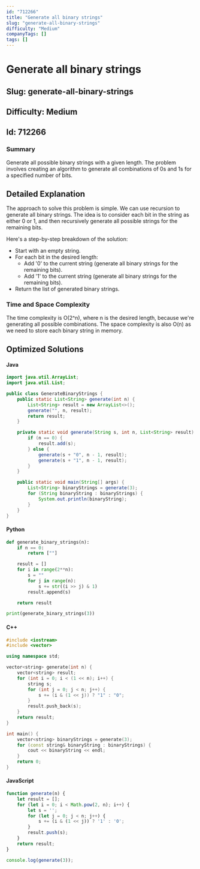 ```yaml
---
id: "712266"
title: "Generate all binary strings"
slug: "generate-all-binary-strings"
difficulty: "Medium"
companyTags: []
tags: []
---
```


# Generate all binary strings
## Slug: generate-all-binary-strings
## Difficulty: Medium
## Id: 712266

### Summary
Generate all possible binary strings with a given length. The problem involves creating an algorithm to generate all combinations of 0s and 1s for a specified number of bits.

## Detailed Explanation

The approach to solve this problem is simple. We can use recursion to generate all binary strings. The idea is to consider each bit in the string as either 0 or 1, and then recursively generate all possible strings for the remaining bits.

Here's a step-by-step breakdown of the solution:

* Start with an empty string.
* For each bit in the desired length:
	+ Add '0' to the current string (generate all binary strings for the remaining bits).
	+ Add '1' to the current string (generate all binary strings for the remaining bits).
* Return the list of generated binary strings.

### Time and Space Complexity
The time complexity is O(2^n), where n is the desired length, because we're generating all possible combinations. The space complexity is also O(n) as we need to store each binary string in memory.

## Optimized Solutions

#### Java
```java
import java.util.ArrayList;
import java.util.List;

public class GenerateBinaryStrings {
    public static List<String> generate(int n) {
        List<String> result = new ArrayList<>();
        generate("", n, result);
        return result;
    }

    private static void generate(String s, int n, List<String> result) {
        if (n == 0) {
            result.add(s);
        } else {
            generate(s + "0", n - 1, result);
            generate(s + "1", n - 1, result);
        }
    }

    public static void main(String[] args) {
        List<String> binaryStrings = generate(3);
        for (String binaryString : binaryStrings) {
            System.out.println(binaryString);
        }
    }
}
```

#### Python
```python
def generate_binary_strings(n):
    if n == 0:
        return [""]

    result = []
    for i in range(2**n):
        s = ""
        for j in range(n):
            s += str((i >> j) & 1)
        result.append(s)

    return result

print(generate_binary_strings(3))
```

#### C++
```cpp
#include <iostream>
#include <vector>

using namespace std;

vector<string> generate(int n) {
    vector<string> result;
    for (int i = 0; i < (1 << n); i++) {
        string s;
        for (int j = 0; j < n; j++) {
            s += (i & (1 << j)) ? "1" : "0";
        }
        result.push_back(s);
    }
    return result;
}

int main() {
    vector<string> binaryStrings = generate(3);
    for (const string& binaryString : binaryStrings) {
        cout << binaryString << endl;
    }
    return 0;
}
```

#### JavaScript
```javascript
function generate(n) {
    let result = [];
    for (let i = 0; i < Math.pow(2, n); i++) {
        let s = '';
        for (let j = 0; j < n; j++) {
            s += (i & (1 << j)) ? '1' : '0';
        }
        result.push(s);
    }
    return result;
}

console.log(generate(3));
```